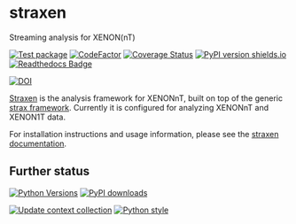 # straxen
Streaming analysis for XENON(nT)

[![Test package](https://github.com/XENONnT/straxen/actions/workflows/pytest.yml/badge.svg?branch=master)](https://github.com/XENONnT/straxen/actions/workflows/pytest.yml)
[![CodeFactor](https://www.codefactor.io/repository/github/xenonnt/straxen/badge)](https://www.codefactor.io/repository/github/xenonnt/straxen)
[![Coverage Status](https://coveralls.io/repos/github/XENONnT/straxen/badge.svg)](https://coveralls.io/github/XENONnT/straxen)
[![PyPI version shields.io](https://img.shields.io/pypi/v/straxen.svg)](https://pypi.python.org/pypi/straxen/)
[![Readthedocs Badge](https://readthedocs.org/projects/straxen/badge/?version=latest)](https://straxen.readthedocs.io/en/latest/?badge=latest)

[![DOI](https://zenodo.org/badge/DOI/10.5281/zenodo.5618215.svg)](https://doi.org/10.5281/zenodo.5618215)

[Straxen](https://straxen.readthedocs.io) is the analysis framework for XENONnT, built on top of the generic [strax framework](https://github.com/AxFoundation/strax). Currently it is configured for analyzing XENONnT and XENON1T data.

For installation instructions and usage information, please see the [straxen documentation](https://straxen.readthedocs.io/en/latest/setup.html).


## Further status
[![Python Versions](https://img.shields.io/pypi/pyversions/straxen.svg)](https://pypi.python.org/pypi/straxen)
[![PyPI downloads](https://img.shields.io/pypi/dm/straxen.svg)](https://pypistats.org/packages/straxen)

[![Update context collection](https://github.com/XENONnT/straxen/workflows/Update%20context%20collection/badge.svg)](https://github.com/XENONnT/straxen/actions/workflows/contexts.yml)
[![Python style](https://github.com/XENONnT/straxen/actions/workflows/code_style.yml/badge.svg)](https://github.com/XENONnT/straxen/actions/workflows/code_style.yml)
